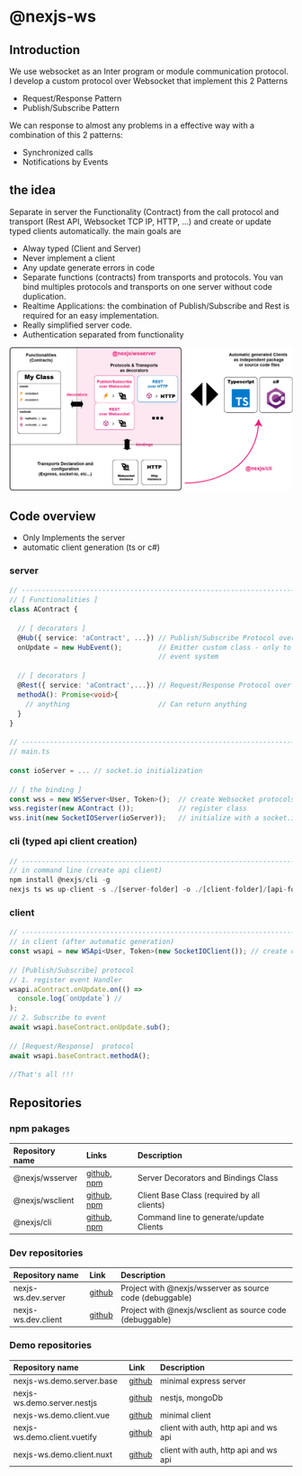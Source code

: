 # @nexjs-ws

## Introduction

We use websocket as an Inter program or module communication protocol. I develop a custom protocol over Websocket that implement this 2 Patterns

* Request/Response Pattern
* Publish/Subscribe Pattern

We can response to almost any problems in a effective way with a combination of this 2 patterns:

* Synchronized calls
* Notifications by Events

## the idea

Separate in server the Functionality \(Contract\) from the call protocol and transport \(Rest API, Websocket TCP IP, HTTP, ...\) and create or update typed clients automatically. the main goals are

* Alway typed \(Client and Server\)
* Never implement a client
* Any update generate errors in code
* Separate functions \(contracts\) from transports and protocols. You van bind multiples protocols and transports on one server without code duplication.
* Realtime Applications: the combination of Publish/Subscribe and Rest is required for an easy implementation.
* Really simplified server code.
* Authentication separated from functionality

![](.gitbook/assets/ecosystem.jpg)

## Code overview 

* Only Implements the server
* automatic client generation \(ts or c\#\)

### server

```typescript
// ----------------------------------------------------------------------------
// [ Functionalities ]
class AContract {

  // [ decorators ]
  @Hub({ service: 'aContract', ...}) // Publish/Subscribe Protocol over websocket
  onUpdate = new HubEvent();         // Emitter custom class - only to unificate 
                                     // event system

  // [ decorators ]
  @Rest({ service: 'aContract',...}) // Request/Response Protocol over websocket
  methodA(): Promise<void>{
    // anything                      // Can return anything
  }  
}

// ----------------------------------------------------------------------------
// main.ts

const ioServer = ... // socket.io initialization 

// [ the binding ]
const wss = new WSServer<User, Token>();  // create Websocket protocols
wss.register(new AContract ());           // register class 
wss.init(new SocketIOServer(ioServer));   // initialize with a socket.io server

```

### cli \(typed api client creation\)

```typescript
// ----------------------------------------------------------------------------
// in command line (create api client)
npm install @nexjs/cli -g
nexjs ts ws up-client -s ./[server-folder] -o ./[client-folder]/[api-folder]

```

### client

```typescript
// ----------------------------------------------------------------------------
// in client (after automatic generation)
const wsapi = new WSApi<User, Token>(new SocketIOClient()); // create client

// [Publish/Subscribe] protocol
// 1. register event Handler
wsapi.aContract.onUpdate.on(() =>
  console.log(`onUpdate`) // 
);
// 2. Subscribe to event
await wsapi.baseContract.onUpdate.sub();

// [Request/Response]  protocol 
await wsapi.baseContract.methodA();

//That's all !!! 
```



## Repositories

### npm pakages

| Repository name | Links | Description |
| :--- | :--- | :--- |
| @nexjs/wsserver | [github](https://github.com/Juancoll/nexjs-wsserver), [npm](https://www.npmjs.com/package/@nexjs/wsserver) | Server Decorators and Bindings Class |
| @nexjs/wsclient | [github](https://github.com/Juancoll/nexjs-wsclient), [npm](https://www.npmjs.com/package/@nexjs/wsclient) | Client Base Class \(required by all clients\) |
| @nexjs/cli | [github](https://github.com/Juancoll/nexjs-cli), [npm](https://www.npmjs.com/package/@nexjs/cli) | Command line to generate/update Clients |

### Dev repositories

| Repository name | Link | Description |
| :--- | :--- | :--- |
| nexjs-ws.dev.server | [github](https://github.com/Juancoll/nexjs-ws.dev-project.server) | Project with @nexjs/wsserver as source code \(debuggable\) |
| nexjs-ws.dev.client | [github](https://github.com/Juancoll/nexjs-ws.dev-project.client) | Project with @nexjs/wsclient as source code \(debuggable\) |

### Demo repositories

| Repository name | Link | Description |
| :--- | :--- | :--- |
| nexjs-ws.demo.server.base | [github](https://github.com/Juancoll/nexjs-ws.demo-project.server-base) | minimal express server  |
| nexjs-ws.demo.server.nestjs | [github](https://github.com/Juancoll/nexjs-ws.demo.server.nestjs) | nestjs, mongoDb |
| nexjs-ws.demo.client.vue | [github](https://github.com/Juancoll/nexjs-ws.demo.client.vue) | minimal client |
| nexjs-ws.demo.client.vuetify | [github](https://github.com/Juancoll/nexjs-ws.demo.client.vuetify) | client with auth, http api and ws api |
| nexjs-ws.demo.client.nuxt | [github](https://github.com/Juancoll/nexjs-ws.demo.client.nuxt) | client with auth, http api and ws api |



